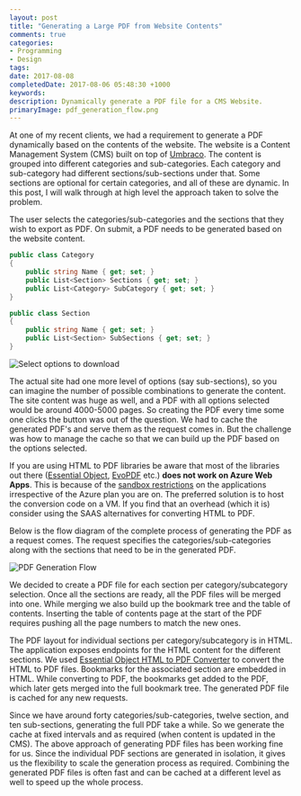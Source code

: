 ```yaml
---
layout: post
title: "Generating a Large PDF from Website Contents"
comments: true
categories: 
- Programming
- Design
tags: 
date: 2017-08-08
completedDate: 2017-08-06 05:48:30 +1000
keywords: 
description: Dynamically generate a PDF file for a CMS Website.
primaryImage: pdf_generation_flow.png
---
```


At one of my recent clients, we had a requirement to generate a PDF dynamically based on the contents of the website. The website is a Content Management System (CMS) built on top of [Umbraco](https://umbraco.com/). The content is grouped into different categories and sub-categories. Each category and sub-category had different sections/sub-sections under that. Some sections are optional for certain categories, and all of these are dynamic. In this post, I will walk through at high level the approach taken to solve the problem.

The user selects the categories/sub-categories and the sections that they wish to export as PDF. On submit, a PDF needs to be generated based on the website content.

``` csharp Model Structure of Domain
public class Category
{
    public string Name { get; set; }
    public List<Section> Sections { get; set; }
    public List<Category> SubCategory { get; set; }
}

public class Section
{
    public string Name { get; set; }
    public List<Section> SubSections { get; set; }
}
```

<img src="/images/pdf_generation.png" class="center" alt="Select options to download" />

The actual site had one more level of options (say sub-sections), so you can imagine the number of possible combinations to generate the content. The site content was huge as well, and a PDF with all options selected would be around 4000-5000 pages. So creating the PDF every time some one clicks the button was out of the question. We had to cache the generated PDF's and serve them as the request comes in. But the challenge was how to manage the cache so that we can build up the PDF based on the options selected.

<div class="alert alert-info">
If you are using HTML to PDF libraries be aware that most of the libraries out there (<a href="https://www.essentialobjects.com/Products/EOPdf/Default.aspx">Essential Object</a>, <a href="http://www.evopdf.com/">EvoPDF</a> etc.) <strong>does not work on Azure Web Apps</strong>. This is because of the <a href="https://github.com/projectkudu/kudu/wiki/Azure-Web-App-sandbox#pdf-generation-from-html">sandbox restrictions</a> on the applications irrespective of the Azure plan you are on. The preferred solution is to host the conversion code on a VM. If you find that an overhead (which it is) consider using the SAAS alternatives for converting HTML to PDF.
</div>

Below is the flow diagram of the complete process of generating the PDF as a request comes. The request specifies the categories/sub-categories along with the sections that need to be in the generated PDF. 

<img src="/images/pdf_generation_flow.png" class="center" alt="PDF Generation Flow" />

We decided to create a PDF file for each section per category/subcategory selection. Once all the sections are ready, all the PDF files will be merged into one. While merging we also build up the bookmark tree and the table of contents. Inserting the table of contents page at the start of the PDF requires pushing all the page numbers to match the new ones.

The PDF layout for individual sections per category/subcategory is in HTML. The application exposes endpoints for the HTML content for the different sections. We used [Essential Object HTML to PDF Converter](https://www.essentialobjects.com/Products/EOPdf/Default.aspx) to convert the HTML to PDF files. Bookmarks for the associated section are embedded in HTML. While converting to PDF, the bookmarks get added to the PDF, which later gets merged into the full bookmark tree. The generated PDF file is cached for any new requests.

Since we have around forty categories/sub-categories, twelve section, and ten sub-sections, generating the full PDF take a while. So we generate the cache at fixed intervals and as required (when content is updated in the CMS). The above approach of generating PDF files has been working fine for us. Since the individual PDF sections are generated in isolation, it gives us the flexibility to scale the generation process as required. Combining the generated PDF files is often fast and can be cached at a different level as well to speed up the whole process. 





